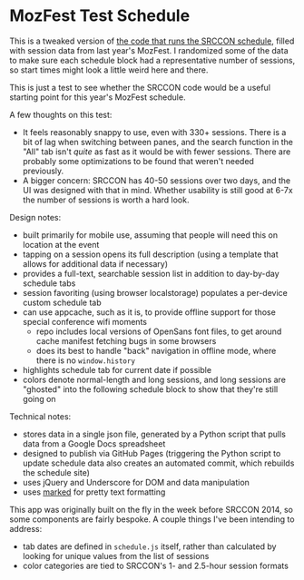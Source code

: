 MozFest Test Schedule
=====================

This is a tweaked version of [the code that runs the SRCCON schedule](https://github.com/OpenNews/srccon-schedule), filled with session data from last year's MozFest. I randomized some of the data to make sure each schedule block had a representative number of sessions, so start times might look a little weird here and there.

This is just a test to see whether the SRCCON code would be a useful starting point for this year's MozFest schedule.

A few thoughts on this test:

* It feels reasonably snappy to use, even with 330+ sessions. There is a bit of lag when switching between panes, and the search function in the "All" tab isn't *quite* as fast as it would be with fewer sessions. There are probably some optimizations to be found that weren't needed previously.
* A bigger concern: SRCCON has 40-50 sessions over two days, and the UI was designed with that in mind. Whether usability is still good at 6-7x the number of sessions is worth a hard look.

Design notes:

* built primarily for mobile use, assuming that people will need this on location at the event
* tapping on a session opens its full description (using a template that allows for additional data if necessary)
* provides a full-text, searchable session list in addition to day-by-day schedule tabs
* session favoriting (using browser localstorage) populates a per-device custom schedule tab
* can use appcache, such as it is, to provide offline support for those special conference wifi moments
    * repo includes local versions of OpenSans font files, to get around cache manifest fetching bugs in some browsers
    * does its best to handle "back" navigation in offline mode, where there is no `window.history`
* highlights schedule tab for current date if possible
* colors denote normal-length and long sessions, and long sessions are "ghosted" into the following schedule block to show that they're still going on

Technical notes:

* stores data in a single json file, generated by a Python script that pulls data from a Google Docs spreadsheet
* designed to publish via GitHub Pages (triggering the Python script to update schedule data also creates an automated commit, which rebuilds the schedule site)
* uses jQuery and Underscore for DOM and data manipulation
* uses [marked](https://github.com/chjj/marked) for pretty text formatting

This app was originally built on the fly in the week before SRCCON 2014, so some components are fairly bespoke. A couple things I've been intending to address:

* tab dates are defined in `schedule.js` itself, rather than calculated by looking for unique values from the list of sessions
* color categories are tied to SRCCON's 1- and 2.5-hour session formats
